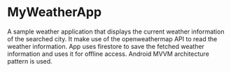 # MyWeatherApp
A sample weather application that displays the current weather information of the searched city.
It make use of the openweathermap API to read the weather information.
App uses firestore to save the fetched weather information and uses it for offline access.
Android MVVM architecture pattern is used.

